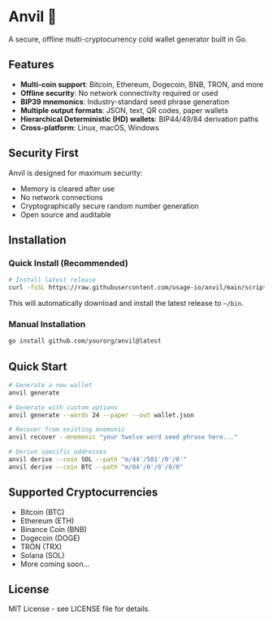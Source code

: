 # Anvil 🔨

A secure, offline multi-cryptocurrency cold wallet generator built in Go.

## Features

- **Multi-coin support**: Bitcoin, Ethereum, Dogecoin, BNB, TRON, and more
- **Offline security**: No network connectivity required or used
- **BIP39 mnemonics**: Industry-standard seed phrase generation
- **Multiple output formats**: JSON, text, QR codes, paper wallets
- **Hierarchical Deterministic (HD) wallets**: BIP44/49/84 derivation paths
- **Cross-platform**: Linux, macOS, Windows

## Security First

Anvil is designed for maximum security:
- Memory is cleared after use
- No network connections
- Cryptographically secure random number generation
- Open source and auditable

## Installation

### Quick Install (Recommended)

```bash
# Install latest release
curl -fsSL https://raw.githubusercontent.com/osage-io/anvil/main/scripts/install.sh | bash
```

This will automatically download and install the latest release to `~/bin`.

### Manual Installation

```bash
go install github.com/yourorg/anvil@latest
```

## Quick Start

```bash
# Generate a new wallet
anvil generate

# Generate with custom options
anvil generate --words 24 --paper --out wallet.json

# Recover from existing mnemonic
anvil recover --mnemonic "your twelve word seed phrase here..."

# Derive specific addresses
anvil derive --coin SOL --path "m/44'/501'/0'/0'"
anvil derive --coin BTC --path "m/84'/0'/0'/0/0"
```

## Supported Cryptocurrencies

- Bitcoin (BTC)
- Ethereum (ETH) 
- Binance Coin (BNB)
- Dogecoin (DOGE)
- TRON (TRX)
- Solana (SOL)
- More coming soon...

## License

MIT License - see LICENSE file for details.
